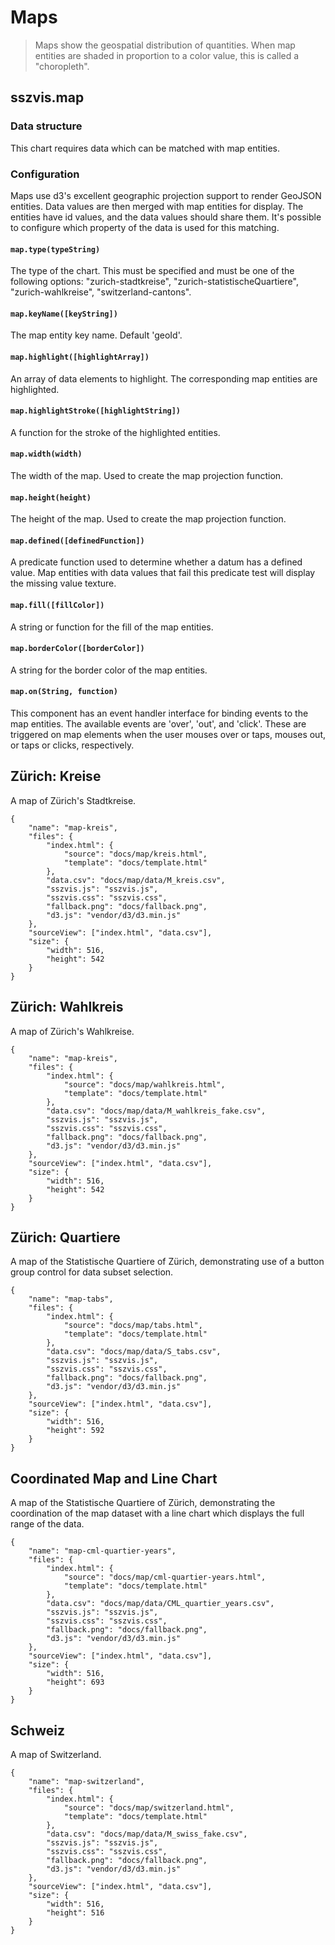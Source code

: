 # Maps

> Maps show the geospatial distribution of quantities. When map entities are shaded in proportion to a color value, this is called a "choropleth".

## sszvis.map

### Data structure

This chart requires data which can be matched with map entities.

### Configuration

Maps use d3's excellent geographic projection support to render GeoJSON entities. Data values are then merged with map entities for display. The entities have id values, and the data values should share them. It's possible to configure which property of the data is used for this matching.

#### `map.type(typeString)`

The type of the chart. This must be specified and must be one of the following options: "zurich-stadtkreise", "zurich-statistischeQuartiere", "zurich-wahlkreise", "switzerland-cantons".

#### `map.keyName([keyString])`

The map entity key name. Default 'geoId'.

#### `map.highlight([highlightArray])`

An array of data elements to highlight. The corresponding map entities are highlighted.

#### `map.highlightStroke([highlightString])`

A function for the stroke of the highlighted entities.

#### `map.width(width)`

The width of the map. Used to create the map projection function.

#### `map.height(height)`

The height of the map. Used to create the map projection function.

#### `map.defined([definedFunction])`

A predicate function used to determine whether a datum has a defined value. Map entities with data values that fail this predicate test will display the missing value texture.

#### `map.fill([fillColor])`

A string or function for the fill of the map entities.

#### `map.borderColor([borderColor])`

A string for the border color of the map entities.

#### `map.on(String, function)`

This component has an event handler interface for binding events to the map entities. The available events are 'over', 'out', and 'click'. These are triggered on map elements when the user mouses over or taps, mouses out, or taps or clicks, respectively.


## Zürich: Kreise

A map of Zürich's Stadtkreise.

```project
{
    "name": "map-kreis",
    "files": {
        "index.html": {
            "source": "docs/map/kreis.html",
            "template": "docs/template.html"
        },
        "data.csv": "docs/map/data/M_kreis.csv",
        "sszvis.js": "sszvis.js",
        "sszvis.css": "sszvis.css",
        "fallback.png": "docs/fallback.png",
        "d3.js": "vendor/d3/d3.min.js"
    },
    "sourceView": ["index.html", "data.csv"],
    "size": {
        "width": 516,
        "height": 542
    }
}
```

## Zürich: Wahlkreis

A map of Zürich's Wahlkreise.

```project
{
    "name": "map-kreis",
    "files": {
        "index.html": {
            "source": "docs/map/wahlkreis.html",
            "template": "docs/template.html"
        },
        "data.csv": "docs/map/data/M_wahlkreis_fake.csv",
        "sszvis.js": "sszvis.js",
        "sszvis.css": "sszvis.css",
        "fallback.png": "docs/fallback.png",
        "d3.js": "vendor/d3/d3.min.js"
    },
    "sourceView": ["index.html", "data.csv"],
    "size": {
        "width": 516,
        "height": 542
    }
}
```

## Zürich: Quartiere

A map of the Statistische Quartiere of Zürich, demonstrating use of a button group control for data subset selection.

```project
{
    "name": "map-tabs",
    "files": {
        "index.html": {
            "source": "docs/map/tabs.html",
            "template": "docs/template.html"
        },
        "data.csv": "docs/map/data/S_tabs.csv",
        "sszvis.js": "sszvis.js",
        "sszvis.css": "sszvis.css",
        "fallback.png": "docs/fallback.png",
        "d3.js": "vendor/d3/d3.min.js"
    },
    "sourceView": ["index.html", "data.csv"],
    "size": {
        "width": 516,
        "height": 592
    }
}
```

## Coordinated Map and Line Chart

A map of the Statistische Quartiere of Zürich, demonstrating the coordination of the map dataset with a line chart which displays the full range of the data.

```project
{
    "name": "map-cml-quartier-years",
    "files": {
        "index.html": {
            "source": "docs/map/cml-quartier-years.html",
            "template": "docs/template.html"
        },
        "data.csv": "docs/map/data/CML_quartier_years.csv",
        "sszvis.js": "sszvis.js",
        "sszvis.css": "sszvis.css",
        "fallback.png": "docs/fallback.png",
        "d3.js": "vendor/d3/d3.min.js"
    },
    "sourceView": ["index.html", "data.csv"],
    "size": {
        "width": 516,
        "height": 693
    }
}
```

## Schweiz

A map of Switzerland.

```project
{
    "name": "map-switzerland",
    "files": {
        "index.html": {
            "source": "docs/map/switzerland.html",
            "template": "docs/template.html"
        },
        "data.csv": "docs/map/data/M_swiss_fake.csv",
        "sszvis.js": "sszvis.js",
        "sszvis.css": "sszvis.css",
        "fallback.png": "docs/fallback.png",
        "d3.js": "vendor/d3/d3.min.js"
    },
    "sourceView": ["index.html", "data.csv"],
    "size": {
        "width": 516,
        "height": 516
    }
}
```

